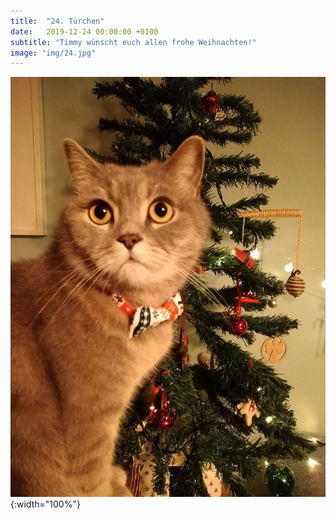 ```yaml
---
title:  "24. Türchen"
date:   2019-12-24 00:00:00 +0100
subtitle: "Timmy wünscht euch allen frohe Weihnachten!"
image: "img/24.jpg"
---
```


![Timmy](../img/24.jpg){:width="100%"}